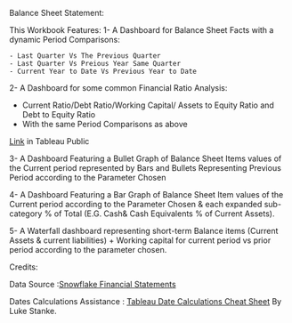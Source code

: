  

  Balance Sheet Statement:
  
  This Workbook Features:
  1- A Dashboard for Balance Sheet Facts with a dynamic Period Comparisons:
  
    - Last Quarter Vs The Previous Quarter
    - Last Quarter Vs Preious Year Same Quarter
    - Current Year to Date Vs Previous Year to Date

 2- A Dashboard for some common Financial Ratio Analysis:
   - Current Ratio/Debt Ratio/Working Capital/ Assets to Equity Ratio and Debt to Equity Ratio 
   - With the same Period Comparisons as above
 
  [Link](https://public.tableau.com/app/profile/amira.salama/viz/BalanceSheetAnalysis_16921330444120/BSFactsDash) in Tableau Public

  3- A Dashboard Featuring a Bullet Graph of Balance Sheet Items values of the Current period represented by Bars and Bullets Representing Previous Period
    according to the Parameter Chosen

  4- A Dashboard Featuring a Bar Graph of Balance Sheet Item values of the Current period according to the Parameter Chosen & each expanded sub-category % of Total (E.G. Cash& Cash Equivalents % of Current Assets).

 5- A Waterfall dashboard representing short-term Balance items (Current Assets & current liabilities) + Working capital for current period vs prior period according to the parameter chosen.

  Credits:
  
  Data Source :[Snowflake Financial Statements](https://app.snowflake.com/marketplace/listing/GZSNZ2TO5/snowflake-inc-snowflake-financial-statements)

  Dates Calculations Assistance : [Tableau Date Calculations Cheat Sheet](https://www.phdata.io/blog/tableau-date-calculations-cheat-sheet/) By Luke Stanke.
